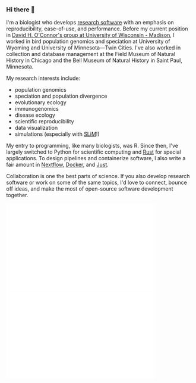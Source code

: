 ### Hi there 👋

I'm a biologist who develops [research software](https://us-rse.org/about/what-is-an-rse/) with an emphasis on reproducibility, ease-of-use, and performance. Before my current position in [David H. O'Connor's group at University of Wisconsin - Madison](https://dho.pathology.wisc.edu/), I worked in bird population genomics and speciation at University of Wyoming and University of Minnesota—Twin Cities. I've also worked in collection and database management at the Field Museum of Natural History in Chicago and the Bell Museum of Natural History in Saint Paul, Minnesota.

My research interests include:
 - population genomics
 - speciation and population divergence
 - evolutionary ecology
 - immunogenomics
 - disease ecology
 - scientific reproducibility
 - data visualization
 - simulations (especially with [SLiM](https://messerlab.org/slim/)!)

My entry to programming, like many biologists, was R. Since then, I've largely switched to Python for scientific computing and [Rust](https://www.rust-lang.org/) for special applications. To design pipelines and containerize software, I also write a fair amount in [Nextflow](https://www.nextflow.io/), [Docker](https://www.docker.com/), and [Just](https://just.systems/).

Collaboration is one the best parts of science. If you also develop research software or work on some of the same topics, I'd love to connect, bounce off ideas, and make the most of open-source software development together.

<img src = "https://github.com/nrminor/nrminor-stats/blob/master/generated/overview.svg" width=400></img> <img src = "https://github.com/nrminor/nrminor-stats/blob/master/generated/languages.svg" width=400>

<!--
**nrminor/nrminor** is a ✨ _special_ ✨ repository because its `README.md` (this file) appears on your GitHub profile.

Here are some ideas to get you started:

- 🔭 I’m currently working on ...
- 🌱 I’m currently learning ...
- 👯 I’m looking to collaborate on ...
- 🤔 I’m looking for help with ...
- 💬 Ask me about ...
- 📫 How to reach me: ...
- 😄 Pronouns: ...
- ⚡ Fun fact: ...
-->
